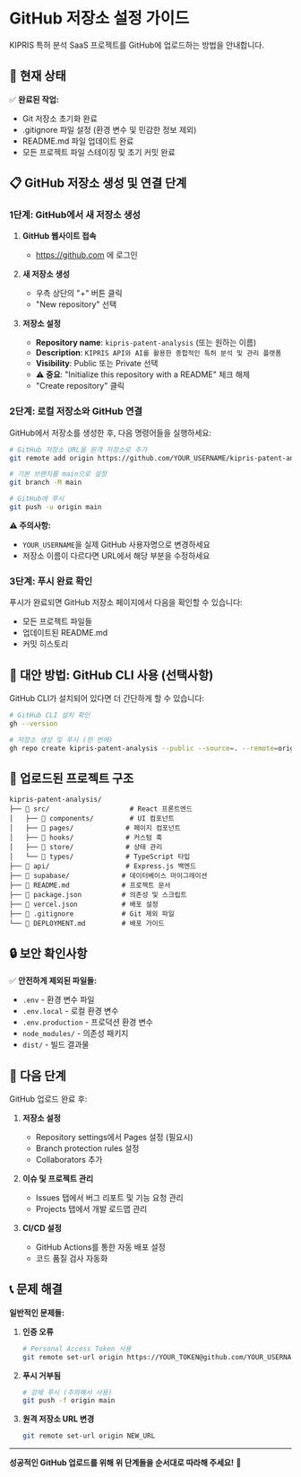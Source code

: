# GitHub 저장소 설정 가이드

KIPRIS 특허 분석 SaaS 프로젝트를 GitHub에 업로드하는 방법을 안내합니다.

## 🚀 현재 상태

✅ **완료된 작업:**
- Git 저장소 초기화 완료
- .gitignore 파일 설정 (환경 변수 및 민감한 정보 제외)
- README.md 파일 업데이트 완료
- 모든 프로젝트 파일 스테이징 및 초기 커밋 완료

## 📋 GitHub 저장소 생성 및 연결 단계

### 1단계: GitHub에서 새 저장소 생성

1. **GitHub 웹사이트 접속**
   - https://github.com 에 로그인

2. **새 저장소 생성**
   - 우측 상단의 "+" 버튼 클릭
   - "New repository" 선택

3. **저장소 설정**
   - **Repository name**: `kipris-patent-analysis` (또는 원하는 이름)
   - **Description**: `KIPRIS API와 AI를 활용한 종합적인 특허 분석 및 관리 플랫폼`
   - **Visibility**: Public 또는 Private 선택
   - **⚠️ 중요**: "Initialize this repository with a README" 체크 해제
   - "Create repository" 클릭

### 2단계: 로컬 저장소와 GitHub 연결

GitHub에서 저장소를 생성한 후, 다음 명령어들을 실행하세요:

```bash
# GitHub 저장소 URL을 원격 저장소로 추가
git remote add origin https://github.com/YOUR_USERNAME/kipris-patent-analysis.git

# 기본 브랜치를 main으로 설정
git branch -M main

# GitHub에 푸시
git push -u origin main
```

**⚠️ 주의사항:**
- `YOUR_USERNAME`을 실제 GitHub 사용자명으로 변경하세요
- 저장소 이름이 다르다면 URL에서 해당 부분을 수정하세요

### 3단계: 푸시 완료 확인

푸시가 완료되면 GitHub 저장소 페이지에서 다음을 확인할 수 있습니다:
- 모든 프로젝트 파일들
- 업데이트된 README.md
- 커밋 히스토리

## 🔧 대안 방법: GitHub CLI 사용 (선택사항)

GitHub CLI가 설치되어 있다면 더 간단하게 할 수 있습니다:

```bash
# GitHub CLI 설치 확인
gh --version

# 저장소 생성 및 푸시 (한 번에)
gh repo create kipris-patent-analysis --public --source=. --remote=origin --push
```

## 📁 업로드된 프로젝트 구조

```
kipris-patent-analysis/
├── 📁 src/                    # React 프론트엔드
│   ├── 📁 components/         # UI 컴포넌트
│   ├── 📁 pages/             # 페이지 컴포넌트
│   ├── 📁 hooks/             # 커스텀 훅
│   ├── 📁 store/             # 상태 관리
│   └── 📁 types/             # TypeScript 타입
├── 📁 api/                   # Express.js 백엔드
├── 📁 supabase/             # 데이터베이스 마이그레이션
├── 📄 README.md             # 프로젝트 문서
├── 📄 package.json          # 의존성 및 스크립트
├── 📄 vercel.json           # 배포 설정
├── 📄 .gitignore            # Git 제외 파일
└── 📄 DEPLOYMENT.md         # 배포 가이드
```

## 🔒 보안 확인사항

✅ **안전하게 제외된 파일들:**
- `.env` - 환경 변수 파일
- `.env.local` - 로컬 환경 변수
- `.env.production` - 프로덕션 환경 변수
- `node_modules/` - 의존성 패키지
- `dist/` - 빌드 결과물

## 🎯 다음 단계

GitHub 업로드 완료 후:

1. **저장소 설정**
   - Repository settings에서 Pages 설정 (필요시)
   - Branch protection rules 설정
   - Collaborators 추가

2. **이슈 및 프로젝트 관리**
   - Issues 탭에서 버그 리포트 및 기능 요청 관리
   - Projects 탭에서 개발 로드맵 관리

3. **CI/CD 설정**
   - GitHub Actions를 통한 자동 배포 설정
   - 코드 품질 검사 자동화

## 📞 문제 해결

**일반적인 문제들:**

1. **인증 오류**
   ```bash
   # Personal Access Token 사용
   git remote set-url origin https://YOUR_TOKEN@github.com/YOUR_USERNAME/kipris-patent-analysis.git
   ```

2. **푸시 거부됨**
   ```bash
   # 강제 푸시 (주의해서 사용)
   git push -f origin main
   ```

3. **원격 저장소 URL 변경**
   ```bash
   git remote set-url origin NEW_URL
   ```

---

**성공적인 GitHub 업로드를 위해 위 단계들을 순서대로 따라해 주세요!** 🚀